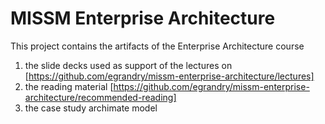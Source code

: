 # MISSM Enterprise Architecture

This project contains the artifacts of the Enterprise Architecture course
1. the slide decks used as support of the lectures on [https://github.com/egrandry/missm-enterprise-architecture/lectures]
2. the reading material [https://github.com/egrandry/missm-enterprise-architecture/recommended-reading]
3. the case study archimate model
